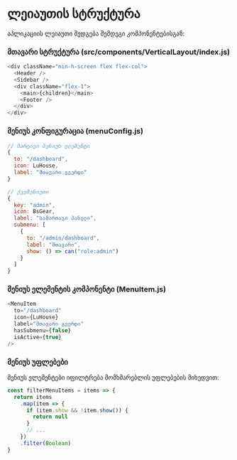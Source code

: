 # ლეიაუთის სტრუქტურა

აპლიკაციის ლეიაუთი შედგება შემდეგი კომპონენტებისგან:

### მთავარი სტრუქტურა (src/components/VerticalLayout/index.js)
```javascript
<div className="min-h-screen flex flex-col">
  <Header />
  <Sidebar />
  <div className="flex-1">
    <main>{children}</main>
    <Footer />
  </div>
</div>
```

### მენიუს კონფიგურაცია (menuConfig.js)
```javascript
// მარტივი მენიუს ელემენტი
{
  to: "/dashboard",
  icon: LuHouse,
  label: "მთავარი გვერდი"
}

// ქვემენიუთი
{
  key: "admin",
  icon: BsGear,
  label: "სამართავი პანელი",
  submenu: [
    {
      to: "/admin/dashboard",
      label: "მთავარი",
      show: () => can("role:admin")
    }
  ]
}
```

### მენიუს ელემენტის კომპონენტი (MenuItem.js)
```javascript
<MenuItem
  to="/dashboard"
  icon={LuHouse}
  label="მთავარი გვერდი"
  hasSubmenu={false}
  isActive={true}
/>
```

### მენიუს უფლებები
მენიუს ელემენტები იფილტრება მომხმარებლის უფლებების მიხედვით:
```javascript
const filterMenuItems = items => {
  return items
    .map(item => {
      if (item.show && !item.show()) {
        return null
      }
      // ...
    })
    .filter(Boolean)
}
```
